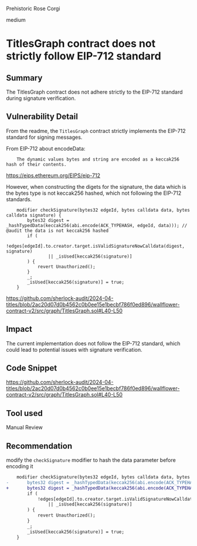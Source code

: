 Prehistoric Rose Corgi

medium

# TitlesGraph contract does not strictly follow EIP-712 standard

## Summary

The TitlesGraph contract does not adhere strictly to the EIP-712 standard during signature verification.

## Vulnerability Detail

From the readme, the `TitlesGraph` contract strictly implements the EIP-712 standard for signing messages. 

From EIP-712 about encodeData:

        The dynamic values bytes and string are encoded as a keccak256 hash of their contents.

https://eips.ethereum.org/EIPS/eip-712

However, when constructing the digets for the signature, the data which is the bytes type is not keccak256 hashed, which not following the EIP-712 standards.

```solidity
    modifier checkSignature(bytes32 edgeId, bytes calldata data, bytes calldata signature) {
        bytes32 digest = _hashTypedData(keccak256(abi.encode(ACK_TYPEHASH, edgeId, data))); // @audit the data is not keccak256 hashed
        if (
            !edges[edgeId].to.creator.target.isValidSignatureNowCalldata(digest, signature)
                || _isUsed[keccak256(signature)]
        ) {
            revert Unauthorized();
        }
        _;
        _isUsed[keccak256(signature)] = true;
    }
```
https://github.com/sherlock-audit/2024-04-titles/blob/2ac20d07d0b4562c0b0ee15e1becbf786f0ed896/wallflower-contract-v2/src/graph/TitlesGraph.sol#L40-L50

## Impact

The current implementation does not follow the EIP-712 standard, which could lead to potential issues with signature verification.

## Code Snippet

https://github.com/sherlock-audit/2024-04-titles/blob/2ac20d07d0b4562c0b0ee15e1becbf786f0ed896/wallflower-contract-v2/src/graph/TitlesGraph.sol#L40-L50

## Tool used

Manual Review

## Recommendation

modify the `checkSignature` modifier to hash the data parameter before encoding it

```diff
    modifier checkSignature(bytes32 edgeId, bytes calldata data, bytes calldata signature) {
-       bytes32 digest = _hashTypedData(keccak256(abi.encode(ACK_TYPEHASH, edgeId, data)));
+       bytes32 digest = _hashTypedData(keccak256(abi.encode(ACK_TYPEHASH, edgeId, keccak256(data))));
        if (
            !edges[edgeId].to.creator.target.isValidSignatureNowCalldata(digest, signature)
                || _isUsed[keccak256(signature)]
        ) {
            revert Unauthorized();
        }
        _;
        _isUsed[keccak256(signature)] = true;
    }
```

